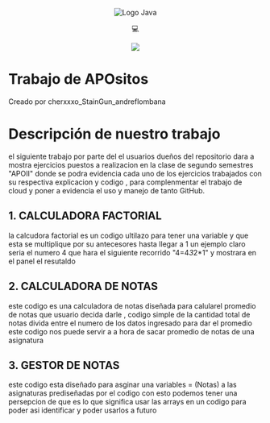 <p align="center">
    <img src="https://seeklogo.com/images/J/java-logo-7833D1D21A-seeklogo.com.png" alt="Logo Java">
</p>

<p align="center">
    💻 
</p>

<p align="center">
    <img src="https://img.shields.io/badge/GitHub-%23121011.svg?style=for-the-badge&logo=github&logoColor=white">
</p>

# Trabajo de APOsitos 

Creado por cherxxxo_StainGun_andreflombana 

# Descripción de nuestro trabajo

el siguiente trabajo por parte del el usuarios dueños del repositorio dara a mostra ejercicios puestos a realizacion en la clase de segundo semestres "APOII" donde se podra evidencia cada uno de los ejercicios trabajados con su respectiva explicacion y codigo , para complenmentar el trabajo de cloud y poner a evidencia el uso y manejo de tanto GitHub.

## 1. CALCULADORA FACTORIAL

la calcudora factorial es un codigo ultilazo para tener una variable y que esta se multiplique por su antecesores hasta llegar a 1 un ejemplo claro seria el numero 4 que hara el siguiente recorrido "4=4*3*2*1" y mostrara en el panel el resutaldo



<!-- "

public class MenúConJOptionPane {

    public static void main(String[] args) {
        boolean quiereCalcularOtro = true;

        while (quiereCalcularOtro) {
            int numero = obtenerNumero();
            long factorial = calcularFactorial(numero);
            mostrarResultado(numero, factorial);

            String respuesta = JOptionPane.showInputDialog("¿Desea calcular otro factorial? (Sí/No)");
            if (!respuesta.equalsIgnoreCase("Sí")) {
                quiereCalcularOtro = false;
            }
        }
    }

    public static int obtenerNumero() {
        int numero = 0;
        boolean numeroValido = false;

        while (!numeroValido) {
            numero = Integer.parseInt(JOptionPane.showInputDialog("Ingrese un número entero positivo:"));
            if (numero > 0) {
                numeroValido = true;
            } else {
                JOptionPane.showMessageDialog(null, "Ingrese un número positivo.");
            }
        }

        return numero;
    }

    public static long calcularFactorial(int numero) {
        long factorial = 1;
        for (int i = 1; i <= numero; i++) {
            factorial *= i;
        }
        return factorial;
    }

    public static void mostrarResultado(int numero, long factorial) {
        JOptionPane.showMessageDialog(null, "El factorial de " + numero + " es " + factorial);
    }
}" -->

## 2. CALCULADORA DE NOTAS

este codigo es una calculadora de notas diseñada para calularel promedio de notas que usuario decida darle , codigo simple de la cantidad total de notas divida entre el numero de los datos ingresado para dar el promedio este codigo nos puede servir a a hora de sacar promedio de notas de una asignatura 


<!-- "

import javax.swing.JOptionPane;

public class CalculadoraNotas {
   public static void main(String[] args) {
       double cantidadNotas = Double.parseDouble(JOptionPane.showInputDialog("Ingrese el número de notas: "));
       double notas[] = new double[(int) cantidadNotas];

       for (int i = 0; i < cantidadNotas; i++) {
           notas[i] = Double.parseDouble(JOptionPane.showInputDialog("Ingrese la nota" + (i + 1) + ": "));
       }

       double notaMaxima = notas[0];
       double notaMinima = notas[0];
       double sumaNotas = 0;

       for (int i = 0; i < cantidadNotas; i++) {
           if (notas[i] > notaMaxima) {
               notaMaxima = notas[i];
           }
           if (notas[i] < notaMinima) {
               notaMinima = notas[i];
           }
           sumaNotas += notas[i];
       }

       double promedio = (double) sumaNotas / cantidadNotas;

       JOptionPane.showMessageDialog(null, "Nota Máxima: " + notaMaxima);
       JOptionPane.showMessageDialog(null, "Nota Mínima: " + notaMinima);
       JOptionPane.showMessageDialog(null, "Promedio de Notas: " + promedio);
   }
} -->

## 3. GESTOR DE NOTAS

este codigo esta diseñado para asginar una variables = (Notas) a las asignaturas prediseñadas por el codigo con esto podemos tener una persepcion de que es lo que significa usar las arrays en un codigo para poder asi identificar y poder usarlos a futuro

<!--  -->
